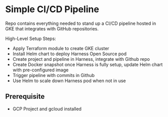 # Simple CI/CD Pipeline

Repo contains everything needed to stand up a CI/CD pipeline hosted in GKE that integrates with GitHub repositories.

High-Level Setup Steps:
* Apply Terraform module to create GKE cluster
* Install Helm chart to deploy Harness Open Source pod
* Create project and pipeline in Harness, integrate with Github repo
* Create Docker snapshot once Harness is fully setup, update Helm chart with pre-configured image
* Trigger pipeline with commits in Github
* Use Helm to scale down Harness pod when not in use


## Prerequisite
* GCP Project and gcloud installed